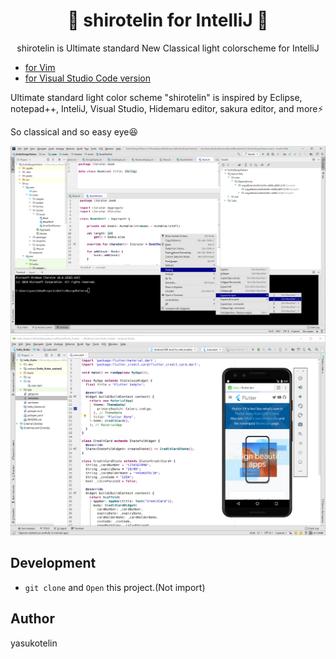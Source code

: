 <h1 align="center">🎉 shirotelin for IntelliJ 🎉</h1>

<p align="center">shirotelin is Ultimate standard New Classical light colorscheme for IntelliJ</p>

- [for Vim](https://github.com/yasukotelin/shirotelin)
- [for Visual Studio Code version](https://github.com/yasukotelin/shirotelin-vscode)

Ultimate standard light color scheme "shirotelin" is inspired by Eclipse, notepad++, InteliJ, Visual Studio, Hidemaru editor, sakura editor, and more⚡

So classical and so easy eye😆

<img src="./images/shirotelin-intellij.png" alt="shirotelin for IntelliJ">

<img src="./images/shirotelin-android-studio.png" alt="shirotelin for Android Studio">

## Development

- `git clone` and `Open` this project.(Not import)

## Author

yasukotelin
